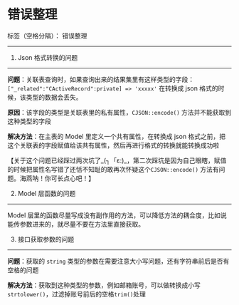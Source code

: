 ﻿# 错误整理

标签（空格分隔）： 错误整理

---

 1. Json 格式转换的问题
------------
**问题**：关联表查询时，如果查询出来的结果集里有这样类型的字段：`["_related":"CActiveRecord":private] => 'xxxxx'`
在转换成 json 格式的时候，该类型的数据会丢失。

**原因**：该字段的类型是关联表里的私有属性，`CJSON::encode()` 方法并不能获取到这种类型的字段

**解决方法**：在主表的 Model 里定义一个共有属性，在转换成 json 格式之前，把这个关联表的字段赋值给该共有属性，然后再进行格式的转换就能转换成功啦

【关于这个问题已经踩过两次坑了_(┐「ε:)_，第二次踩坑是因为自己眼瞎，赋值的时候把属性名写错了还恬不知耻的敢再次怀疑这个`CJSON::encode()` 方法有问题。海燕呐！你可长点心吧！】

2. Model 层函数的问题
------------
Model 层里的函数尽量写成没有副作用的方法，可以降低方法的耦合度，比如说能传参数进来的，就尽量不要在方法里直接获取。

3. 接口获取参数的问题
---------
**问题**：获取的 `string` 类型的参数在需要注意大小写问题，还有字符串前后是否有空格的问题

**解决方法**：获取到这种类型的参数，例如邮箱账号，可以做转换成小写`strtolower()`，过滤掉账号前后的空格`trim()`处理

